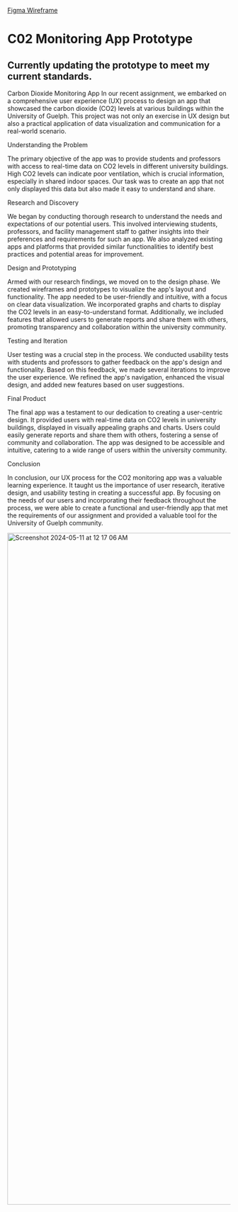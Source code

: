 
[Figma Wireframe](https://www.figma.com/design/mVmMjRxgRdoIOLbkKs1NcL/Wireframing-CIS3750?t=cmu8CBpjOEGYWOAW-1)
# C02 Monitoring App Prototype
 ## Currently updating the prototype to meet my current standards. 

Carbon Dioxide Monitoring App
In our recent assignment, we embarked on a comprehensive user experience (UX) process to design an app that showcased the carbon dioxide (CO2) levels at various buildings within the University of Guelph. This project was not only an exercise in UX design but also a practical application of data visualization and communication for a real-world scenario.

Understanding the Problem

The primary objective of the app was to provide students and professors with access to real-time data on CO2 levels in different university buildings. High CO2 levels can indicate poor ventilation, which is crucial information, especially in shared indoor spaces. Our task was to create an app that not only displayed this data but also made it easy to understand and share.

Research and Discovery

We began by conducting thorough research to understand the needs and expectations of our potential users. This involved interviewing students, professors, and facility management staff to gather insights into their preferences and requirements for such an app. We also analyzed existing apps and platforms that provided similar functionalities to identify best practices and potential areas for improvement.

Design and Prototyping

Armed with our research findings, we moved on to the design phase. We created wireframes and prototypes to visualize the app's layout and functionality. The app needed to be user-friendly and intuitive, with a focus on clear data visualization. We incorporated graphs and charts to display the CO2 levels in an easy-to-understand format. Additionally, we included features that allowed users to generate reports and share them with others, promoting transparency and collaboration within the university community.

Testing and Iteration

User testing was a crucial step in the process. We conducted usability tests with students and professors to gather feedback on the app's design and functionality. Based on this feedback, we made several iterations to improve the user experience. We refined the app's navigation, enhanced the visual design, and added new features based on user suggestions.

Final Product

The final app was a testament to our dedication to creating a user-centric design. It provided users with real-time data on CO2 levels in university buildings, displayed in visually appealing graphs and charts. Users could easily generate reports and share them with others, fostering a sense of community and collaboration. The app was designed to be accessible and intuitive, catering to a wide range of users within the university community.

Conclusion

In conclusion, our UX process for the CO2 monitoring app was a valuable learning experience. It taught us the importance of user research, iterative design, and usability testing in creating a successful app. By focusing on the needs of our users and incorporating their feedback throughout the process, we were able to create a functional and user-friendly app that met the requirements of our assignment and provided a valuable tool for the University of Guelph community.

<img width="1512" alt="Screenshot 2024-05-11 at 12 17 06 AM" src="https://github.com/shrutiboop/C02-Monitoring-App-/assets/64666409/9c09d936-6284-45ab-b7cf-3f71ae728aa6">

